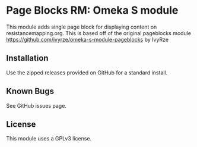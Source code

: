 # Page Blocks RM: Omeka S module

This module adds single page block for displaying content on resistancemapping.org.  This is based off of the original pageblocks module https://github.com/ivyrze/omeka-s-module-pageblocks by IvyRze

## Installation

Use the zipped releases provided on GitHub for a standard install.

## Known Bugs

See GitHub issues page.

## License

This module uses a GPLv3 license.
